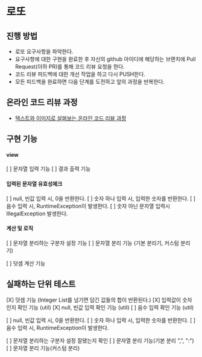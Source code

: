 # 로또
## 진행 방법
* 로또 요구사항을 파악한다.
* 요구사항에 대한 구현을 완료한 후 자신의 github 아이디에 해당하는 브랜치에 Pull Request(이하 PR)를 통해 코드 리뷰 요청을 한다.
* 코드 리뷰 피드백에 대한 개선 작업을 하고 다시 PUSH한다.
* 모든 피드백을 완료하면 다음 단계를 도전하고 앞의 과정을 반복한다.

## 온라인 코드 리뷰 과정
* [텍스트와 이미지로 살펴보는 온라인 코드 리뷰 과정](https://github.com/next-step/nextstep-docs/tree/master/codereview)

## 구현 기능
#### view 
[ ] 문자열 입력 기능
[ ] 결과 출력 기능

#### 입력된 문자열 유효성체크 
[ ] null, 빈값 입력 시, 0을 반환한다.
[ ] 숫자 하나 입력 시, 입력한 숫자를 반환한다. 
[ ] 음수 입력 시, RuntimeException이 발생한다. 
[ ] 숫자 아닌 문자열 입력시 IllegalException 발생한다. 

#### 계산 및 로직 
[ ] 문자열 분리하는 구분자 설정 기능
[ ] 문자열 분리 기능 (기본 분리기, 커스텀 분리기)

[ ] 덧셈 계산 기능

## 실패하는 단위 테스트
[X] 덧셈 기능 (Integer List를 넘기면 담긴 값들의 합이 반환된다.)
[X] 입력값이 숫자인지 확인 기능 (util)
[X] null, 빈값 입력 확인 기능 (util)
[ ] 음수 입력 확인 기능 (util)

[ ] null, 빈값 입력 시, 0을 반환한다.
[ ] 숫자 하나 입력 시, 입력한 숫자를 반환한다. 
[ ] 음수 입력 시, RuntimeException이 발생한다. 

[ ] 문자열 분리하는 구분자 설정 잘됐는지 확인
[ ] 문자열 분리 기능(기본 분리 ",", ":")
[ ] 문자열 분리 기능(커스텀 분리)